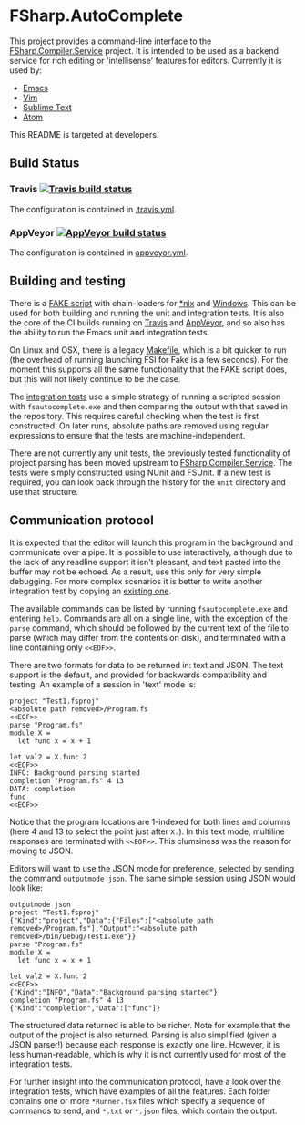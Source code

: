 # FSharp.AutoComplete

This project provides a command-line interface to the [FSharp.Compiler.Service](https://github.com/fsharp/FSharp.Compiler.Service/) project. It is intended to be used as a backend service for rich editing or 'intellisense' features for editors. Currently it is used by:

* [Emacs](https://github.com/fsharp/emacs-fsharp-mode)
* [Vim](https://github.com/fsharp/vim-fsharp)
* [Sublime Text](https://github.com/fsharp/sublime-fsharp-package)
* [Atom](https://github.com/fsprojects/FSharp.Atom)

This README is targeted at developers.

## Build Status

### Travis [![Travis build status](https://travis-ci.org/fsharp/FSharp.AutoComplete.png)](https://travis-ci.org/fsharp/FSharp.AutoComplete)

The configuration is contained in [.travis.yml](.travis.yml).

### AppVeyor [![AppVeyor build status](https://ci.appveyor.com/api/projects/status/y1s7nje31qi1j8ed)](https://ci.appveyor.com/project/fsgit/fsharpbinding)

The configuration is contained in [appveyor.yml](appveyor.yml).

## Building and testing

There is a [FAKE script](build.fsx) with chain-loaders for [*nix](fake) and [Windows](fake.cmd). This can be used for both building and running the unit and integration tests. It is also the core of the CI builds running on [Travis](../.travis.yml) and [AppVeyor](../appveyor.yml), and so also has the ability to run the Emacs unit and integration tests.

On Linux and OSX, there is a legacy [Makefile](Makefile), which is a bit quicker to run (the overhead of running launching FSI for Fake is a few seconds). For the moment this supports all the same functionality that the FAKE script does, but this will not likely continue to be the case.

The [integration tests](integration) use a simple strategy of running a scripted session with `fsautocomplete.exe` and then comparing the output with that saved in the repository. This requires careful checking when the test is first constructed. On later runs, absolute paths are removed using regular expressions to ensure that the tests are machine-independent.

There are not currently any unit tests, the previously tested functionality of project parsing has been moved upstream to [FSharp.Compiler.Service](https://github.com/fsharp/FSharp.Compiler.Service). The tests were simply constructed using NUnit and FSUnit. If a new test is required, you can look back through the history for the `unit` directory and use that structure.

## Communication protocol

It is expected that the editor will launch this program in the background and communicate over a pipe. It is possible to use interactively, although due to the lack of any readline support it isn't pleasant, and text pasted into the buffer may not be echoed. As a result, use this only for very simple debugging. For more complex scenarios it is better to write another integration test by copying an [existing one](test/integration/Test1).

The available commands can be listed by running `fsautocomplete.exe` and entering `help`. Commands are all on a single line, with the exception of the `parse` command, which should be followed by the current text of the file to parse (which may differ from the contents on disk), and terminated with a line containing only `<<EOF>>`.

There are two formats for data to be returned in: text and JSON. The text support is the default, and provided for backwards compatibility and testing. An example of a session in 'text' mode is:

    project "Test1.fsproj"
    <absolute path removed>/Program.fs
    <<EOF>>
    parse "Program.fs"
    module X =
      let func x = x + 1

    let val2 = X.func 2
    <<EOF>>
    INFO: Background parsing started
    completion "Program.fs" 4 13
    DATA: completion
    func
    <<EOF>>

Notice that the program locations are 1-indexed for both lines and columns (here 4 and 13 to select the point just after `X.`). In this text mode, multiline responses are terminated with `<<EOF>>`. This clumsiness was the reason for moving to JSON.

Editors will want to use the JSON mode for preference, selected by sending the command `outputmode json`. The same simple session using JSON would look like:

    outputmode json
    project "Test1.fsproj"
    {"Kind":"project","Data":{"Files":["<absolute path removed>/Program.fs"],"Output":"<absolute path removed>/bin/Debug/Test1.exe"}}
    parse "Program.fs"
    module X =
      let func x = x + 1

    let val2 = X.func 2
    <<EOF>>
    {"Kind":"INFO","Data":"Background parsing started"}
    completion "Program.fs" 4 13
    {"Kind":"completion","Data":["func"]}

The structured data returned is able to be richer. Note for example that the output of the project is also returned. Parsing is also simplified (given a JSON parser!) because each response is exactly one line. However, it is less human-readable, which is why it is not currently used for most of the integration tests.

For further insight into the communication protocol, have a look over the integration tests, which have examples of all the features. Each folder contains one or more `*Runner.fsx` files which specify a sequence of commands to send, and `*.txt` or `*.json` files, which contain the output.

